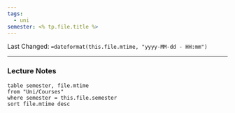 ```yaml
---
tags:
  - uni
semester: <% tp.file.title %>
---
```

Last Changed: `=dateformat(this.file.mtime, "yyyy-MM-dd - HH:mm")`

---
### Lecture Notes
```dataviewjs
table semester, file.mtime
from "Uni/Courses"
where semester = this.file.semester
sort file.mtime desc
```

